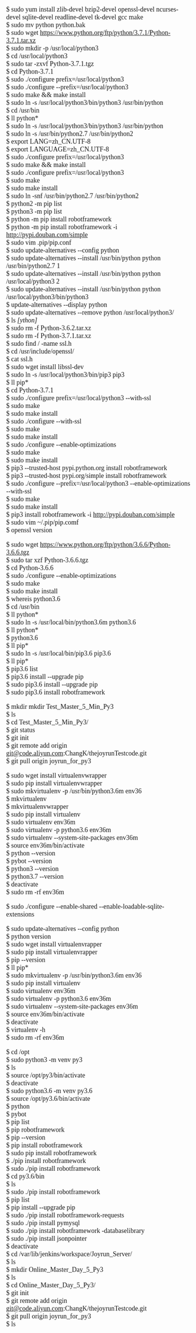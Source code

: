 <font size=4 face='face'>  

$ sudo yum install zlib-devel bzip2-devel openssl-devel ncurses-devel sqlite-devel readline-devel tk-devel gcc make  
$ sudo mv python python.bak  
$ sudo wget https://www.python.org/ftp/python/3.7.1/Python-3.7.1.tar.xz  
$ sudo mkdir -p /usr/local/python3  
$ cd /usr/local/python3  
$ sudo tar -zxvf Python-3.7.1.tgz  
$ cd Python-3.7.1  
$ sudo ./configure prefix=/usr/local/python3  
$ sudo ./configure --prefix=/usr/local/python3  
$ sudo make && make install  
$ sudo ln -s /usr/local/python3/bin/python3 /usr/bin/python  
$ cd /usr/bin  
$ ll python*  
$ sudo ln -s /usr/local/python3/bin/python3 /usr/bin/python  
$ sudo ln -s /usr/bin/python2.7 /usr/bin/python2  
$ export LANG=zh_CN.UTF-8  
$ export LANGUAGE=zh_CN.UTF-8  
$ sudo ./configure prefix=/usr/local/python3  
$ sudo make && make install  
$ sudo ./configure prefix=/usr/local/python3  
$ sudo make  
$ sudo make install  
$ sudo ln -snf /usr/bin/python2.7 /usr/bin/python2  
$ python2 -m pip list  
$ python3 -m pip list  
$ python -m pip install robotframework  
$ python -m pip install robotframework -i http://pypi.douban.com/simple  
$ sudo vim .pip/pip.conf  
$ sudo update-alternatives --config python  
$ sudo update-alternatives --install /usr/bin/python python /usr/bin/python2.7 1   
$ sudo update-alternatives --install /usr/bin/python python /usr/local/python3 2   
$ sudo update-alternatives --install /usr/bin/python python /usr/local/python3/bin/python3  
$ update-alternatives --display python  
$ sudo update-alternatives --remove python /usr/local/python3/  
$ ls *[ython]*  
$ sudo rm -f Python-3.6.2.tar.xz  
$ sudo rm -f Python-3.7.1.tar.xz  
$ sudo find / -name ssl.h  
$ cd /usr/include/openssl/  
$ cat ssl.h  
$ sudo wget install libssl-dev  
$ sudo ln -s /usr/local/python3/bin/pip3 pip3  
$ ll pip*  
$ cd Python-3.7.1  
$ sudo ./configure prefix=/usr/local/python3 --with-ssl  
$ sudo make  
$ sudo make install  
$ sudo ./configure --with-ssl  
$ sudo make  
$ sudo make install  
$ sudo ./configure --enable-optimizations  
$ sudo make  
$ sudo make install  
$ pip3 --trusted-host pypi.python.org install robotframework  
$ pip3 --trusted-host pypi.org/simple install robotframework  
$ sudo ./configure --prefix=/usr/local/python3 --enable-optimizations --with-ssl   
$ sudo make  
$ sudo make install  
$ pip3 install robotframework -i http://pypi.douban.com/simple  
$ sudo vim ~/.pip/pip.comf  
$ openssl version  

$ sudo wget https://www.python.org/ftp/python/3.6.6/Python-3.6.6.tgz  
$ sudo tar xzf Python-3.6.6.tgz  
$ cd Python-3.6.6  
$ sudo ./configure --enable-optimizations  
$ sudo make  
$ sudo make install  
$ whereis python3.6  
$ cd /usr/bin  
$ ll python*   
$ sudo ln -s /usr/local/bin/python3.6m python3.6  
$ ll python*   
$ python3.6  
$ ll pip*  
$ sudo ln -s /usr/local/bin/pip3.6 pip3.6  
$ ll pip*  
$ pip3.6 list  
$ pip3.6 install --upgrade pip  
$ sudo pip3.6 install --upgrade pip  
$ sudo pip3.6 install robotframework  

$ mkdir mkdir Test_Master_5_Min_Py3  
$ ls  
$ cd Test_Master_5_Min_Py3/  
$ git status  
$ git init   
$ git remote add origin git@code.aliyun.com:ChangK/thejoyrunTestcode.git  
$ git pull origin joyrun_for_py3  

$ sudo wget install virtualenvwrapper  
$ sudo pip install virtualenvwrapper  
$ sudo mkvirtualenv -p /usr/bin/python3.6m env36  
$ mkvirtualenv  
$ mkvirtualenvwrapper  
$ sudo pip install virtualenv  
$ sudo virtualenv env36m  
$ sudo virtualenv -p python3.6 env36m  
$ sudo virtualenv --system-site-packages env36m  
$ source env36m/bin/activate  
$ python --version  
$ pybot --version  
$ python3 --version  
$ python3.7 --version  
$ deactivate  
$ sudo rm -rf env36m  





$ sudo ./configure --enable-shared --enable-loadable-sqlite-extensions  



$ sudo update-alternatives --config python  
$ python version  
$ sudo wget install virtualenvrapper  
$ sudo pip install virtualenvrapper  
$ pip --version  
$ ll pip*  
$ sudo mkvirtualenv -p /usr/bin/python3.6m env36  
$ sudo pip install virtualenv  
$ sudo virtualenv env36m  
$ sudo virtualenv -p python3.6 env36m  
$ sudo virtualenv --system-site-packages env36m  
$ source env36m/bin/activate  
$ deactivate  
$ virtualenv -h  
$ sudo rm -rf env36m  

$ cd /opt  
$ sudo python3 -m venv py3  
$ ls  
$ source /opt/py3/bin/activate  
$ deactivate  
$ sudo python3.6 -m venv py3.6  
$ source /opt/py3.6/bin/activate  
$ python  
$ pybot  
$ pip list  
$ pip robotframework  
$ pip --version  
$ pip install robotframework  
$ sudo pip install robotframework  
$ ./pip install robotframework  
$ sudo ./pip install robotframework  
$ cd py3.6/bin  
$ ls   
$ sudo ./pip install robotframework  
$ pip list  
$ pip install --upgrade pip  
$ sudo ./pip install robotframework-requests  
$ sudo ./pip install pymysql  
$ sudo ./pip install robotframework -databaselibrary  
$ sudo ./pip install jsonpointer  
$ deactivate  
$ cd /var/lib/jenkins/workspace/Joyrun_Server/  
$ ls  
$ mkdir Online_Master_Day_5_Py3  
$ ls  
$ cd Online_Master_Day_5_Py3/   
$ git init  
$ git remote add origin git@code.aliyun.com:ChangK/thejoyrunTestcode.git   
$ git pull origin joyrun_for_py3  
$ ls  









